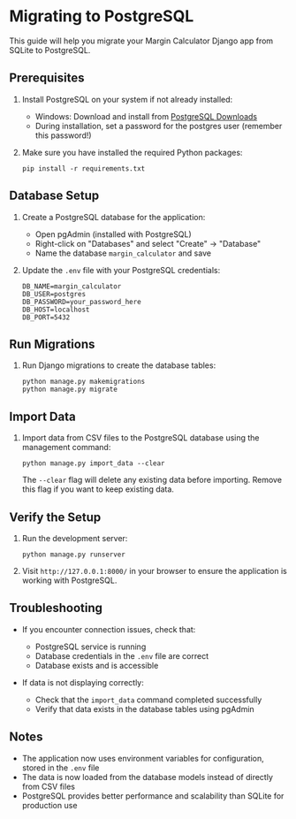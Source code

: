 # Migrating to PostgreSQL

This guide will help you migrate your Margin Calculator Django app from SQLite to PostgreSQL.

## Prerequisites

1. Install PostgreSQL on your system if not already installed:
   - Windows: Download and install from [PostgreSQL Downloads](https://www.postgresql.org/download/windows/)
   - During installation, set a password for the postgres user (remember this password!)

2. Make sure you have installed the required Python packages:
   ```
   pip install -r requirements.txt
   ```

## Database Setup

1. Create a PostgreSQL database for the application:
   - Open pgAdmin (installed with PostgreSQL)
   - Right-click on "Databases" and select "Create" → "Database"
   - Name the database `margin_calculator` and save

2. Update the `.env` file with your PostgreSQL credentials:
   ```
   DB_NAME=margin_calculator
   DB_USER=postgres
   DB_PASSWORD=your_password_here
   DB_HOST=localhost
   DB_PORT=5432
   ```

## Run Migrations

1. Run Django migrations to create the database tables:
   ```
   python manage.py makemigrations
   python manage.py migrate
   ```

## Import Data

1. Import data from CSV files to the PostgreSQL database using the management command:
   ```
   python manage.py import_data --clear
   ```
   
   The `--clear` flag will delete any existing data before importing. Remove this flag if you want to keep existing data.

## Verify the Setup

1. Run the development server:
   ```
   python manage.py runserver
   ```

2. Visit `http://127.0.0.1:8000/` in your browser to ensure the application is working with PostgreSQL.

## Troubleshooting

- If you encounter connection issues, check that:
  - PostgreSQL service is running
  - Database credentials in the `.env` file are correct
  - Database exists and is accessible

- If data is not displaying correctly:
  - Check that the `import_data` command completed successfully
  - Verify that data exists in the database tables using pgAdmin

## Notes

- The application now uses environment variables for configuration, stored in the `.env` file
- The data is now loaded from the database models instead of directly from CSV files
- PostgreSQL provides better performance and scalability than SQLite for production use
